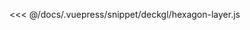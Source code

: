 <ClientOnly>
  <common-code-view name="deckgl-hexagon-layer" :is-code-view="false"/>
</ClientOnly>

<<< @/docs/.vuepress/snippet/deckgl/hexagon-layer.js
